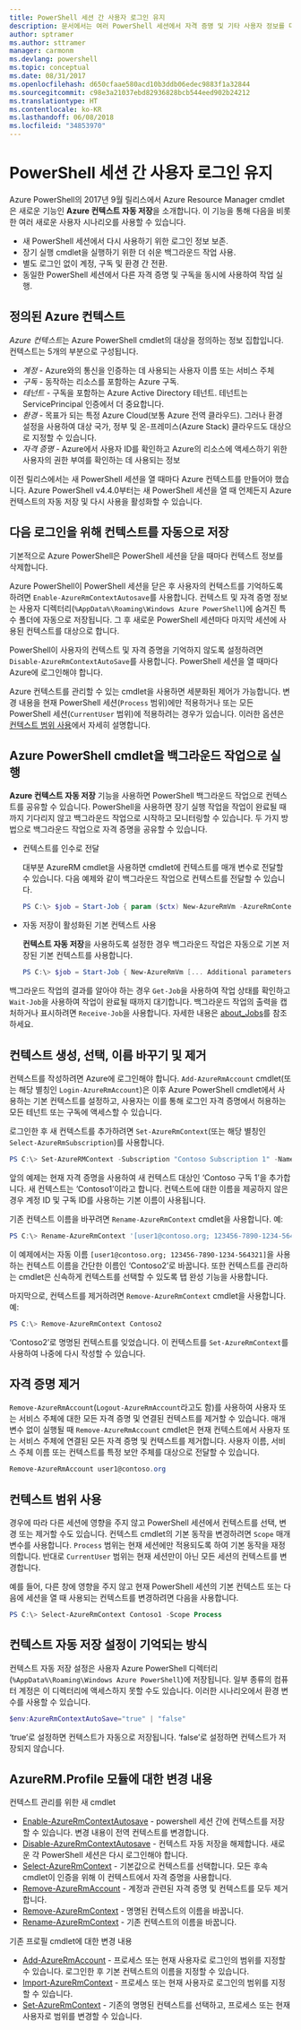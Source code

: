 ```yaml
---
title: PowerShell 세션 간 사용자 로그인 유지
description: 문서에서는 여러 PowerShell 세션에서 자격 증명 및 기타 사용자 정보를 다시 사용할 수 있도록 하는 Azure PowerShell의 새로운 기능에 설명합니다.
author: sptramer
ms.author: sttramer
manager: carmonm
ms.devlang: powershell
ms.topic: conceptual
ms.date: 08/31/2017
ms.openlocfilehash: d650cfaae580acd10b3ddb06edec9883f1a32844
ms.sourcegitcommit: c98e3a21037ebd82936828bcb544eed902b24212
ms.translationtype: HT
ms.contentlocale: ko-KR
ms.lasthandoff: 06/08/2018
ms.locfileid: "34853970"
---
```

# <a name="persisting-user-logins-across-powershell-sessions"></a>PowerShell 세션 간 사용자 로그인 유지

Azure PowerShell의 2017년 9월 릴리스에서 Azure Resource Manager cmdlet은 새로운 기능인 **Azure 컨텍스트 자동 저장**을 소개합니다. 이 기능을 통해 다음을 비롯한 여러 새로운 사용자 시나리오를 사용할 수 있습니다.

- 새 PowerShell 세션에서 다시 사용하기 위한 로그인 정보 보존.
- 장기 실행 cmdlet을 실행하기 위한 더 쉬운 백그라운드 작업 사용.
- 별도 로그인 없이 계정, 구독 및 환경 간 전환.
- 동일한 PowerShell 세션에서 다른 자격 증명 및 구독을 동시에 사용하여 작업 실행.

## <a name="azure-contexts-defined"></a>정의된 Azure 컨텍스트

*Azure 컨텍스트*는 Azure PowerShell cmdlet의 대상을 정의하는 정보 집합입니다. 컨텍스트는 5개의 부분으로 구성됩니다.

- *계정* - Azure와의 통신을 인증하는 데 사용되는 사용자 이름 또는 서비스 주체
- *구독* - 동작하는 리소스를 포함하는 Azure 구독.
- *테넌트* - 구독을 포함하는 Azure Active Directory 테넌트. 테넌트는 ServicePrincipal 인증에서 더 중요합니다.
- *환경* - 목표가 되는 특정 Azure Cloud(보통 Azure 전역 클라우드).
  그러나 환경 설정을 사용하여 대상 국가, 정부 및 온-프레미스(Azure Stack) 클라우드도 대상으로 지정할 수 있습니다.
- *자격 증명* - Azure에서 사용자 ID를 확인하고 Azure의 리소스에 액세스하기 위한 사용자의 권한 부여를 확인하는 데 사용되는 정보

이전 릴리스에서는 새 PowerShell 세션을 열 때마다 Azure 컨텍스트를 만들어야 했습니다. Azure PowerShell v4.4.0부터는 새 PowerShell 세션을 열 때 언제든지 Azure 컨텍스트의 자동 저장 및 다시 사용을 활성화할 수 있습니다.

## <a name="automatically-saving-the-context-for-the-next-login"></a>다음 로그인을 위해 컨텍스트를 자동으로 저장

기본적으로 Azure PowerShell은 PowerShell 세션을 닫을 때마다 컨텍스트 정보를 삭제합니다.

Azure PowerShell이 PowerShell 세션을 닫은 후 사용자의 컨텍스트를 기억하도록 하려면 `Enable-AzureRmContextAutosave`를 사용합니다. 컨텍스트 및 자격 증명 정보는 사용자 디렉터리(`%AppData%\Roaming\Windows Azure PowerShell`)에 숨겨진 특수 폴더에 자동으로 저장됩니다.
그 후 새로운 PowerShell 세션마다 마지막 세션에 사용된 컨텍스트를 대상으로 합니다.

PowerShell이 사용자의 컨텍스트 및 자격 증명을 기억하지 않도록 설정하려면 `Disable-AzureRmContextAutoSave`를 사용합니다. PowerShell 세션을 열 때마다 Azure에 로그인해야 합니다.

Azure 컨텍스트를 관리할 수 있는 cmdlet을 사용하면 세분화된 제어가 가능합니다. 변경 내용을 현재 PowerShell 세션(`Process` 범위)에만 적용하거나 또는 모든 PowerShell 세션(`CurrentUser` 범위)에 적용하려는 경우가 있습니다. 이러한 옵션은 [컨텍스트 범위 사용](#Using-Context-Scopes)에서 자세히 설명합니다.

## <a name="running-azure-powershell-cmdlets-as-background-jobs"></a>Azure PowerShell cmdlet을 백그라운드 작업으로 실행

**Azure 컨텍스트 자동 저장** 기능을 사용하면 PowerShell 백그라운드 작업으로 컨텍스트를 공유할 수 있습니다. PowerShell을 사용하면 장기 실행 작업을 작업이 완료될 때까지 기다리지 않고 백그라운드 작업으로 시작하고 모니터링할 수 있습니다. 두 가지 방법으로 백그라운드 작업으로 자격 증명을 공유할 수 있습니다.

- 컨텍스트를 인수로 전달

  대부분 AzureRM cmdlet을 사용하면 cmdlet에 컨텍스트를 매개 변수로 전달할 수 있습니다. 다음 예제와 같이 백그라운드 작업으로 컨텍스트를 전달할 수 있습니다.

  ```powershell
  PS C:\> $job = Start-Job { param ($ctx) New-AzureRmVm -AzureRmContext $ctx [... Additional parameters ...]} -ArgumentList (Get-AzureRmContext)
  ```

- 자동 저장이 활성화된 기본 컨텍스트 사용

  **컨텍스트 자동 저장**을 사용하도록 설정한 경우 백그라운드 작업은 자동으로 기본 저장된 기본 컨텍스트를 사용합니다.

  ```powershell
  PS C:\> $job = Start-Job { New-AzureRmVm [... Additional parameters ...]}
  ```

백그라운드 작업의 결과를 알아야 하는 경우 `Get-Job`을 사용하여 작업 상태를 확인하고 `Wait-Job`을 사용하여 작업이 완료될 때까지 대기합니다. 백그라운드 작업의 출력을 캡처하거나 표시하려면 `Receive-Job`을 사용합니다. 자세한 내용은 [about_Jobs](/powershell/module/microsoft.powershell.core/about/about_jobs)를 참조하세요.

## <a name="creating-selecting-renaming-and-removing-contexts"></a>컨텍스트 생성, 선택, 이름 바꾸기 및 제거

컨텍스트를 작성하려면 Azure에 로그인해야 합니다. `Add-AzureRmAccount` cmdlet(또는 해당 별칭인 `Login-AzureRmAccount`)은 이후 Azure PowerShell cmdlet에서 사용하는 기본 컨텍스트를 설정하고, 사용자는 이를 통해 로그인 자격 증명에서 허용하는 모든 테넌트 또는 구독에 액세스할 수 있습니다.

로그인한 후 새 컨텍스트를 추가하려면 `Set-AzureRmContext`(또는 해당 별칭인 `Select-AzureRmSubscription`)를 사용합니다.

```powershell
PS C:\> Set-AzureRMContext -Subscription "Contoso Subscription 1" -Name "Contoso1"
```

앞의 예제는 현재 자격 증명을 사용하여 새 컨텍스트 대상인 ‘Contoso 구독 1’을 추가합니다. 새 컨텍스트는 ‘Contoso1’이라고 합니다. 컨텍스트에 대한 이름을 제공하지 않은 경우 계정 ID 및 구독 ID를 사용하는 기본 이름이 사용됩니다.

기존 컨텍스트 이름을 바꾸려면 `Rename-AzureRmContext` cmdlet을 사용합니다. 예: 

```powershell
PS C:\> Rename-AzureRmContext '[user1@contoso.org; 123456-7890-1234-564321]` 'Contoso2'
```

이 예제에서는 자동 이름 `[user1@contoso.org; 123456-7890-1234-564321]`을 사용하는 컨텍스트 이름을 간단한 이름인 ‘Contoso2’로 바꿉니다. 또한 컨텍스트를 관리하는 cmdlet은 신속하게 컨텍스트를 선택할 수 있도록 탭 완성 기능을 사용합니다.

마지막으로, 컨텍스트를 제거하려면 `Remove-AzureRmContext` cmdlet을 사용합니다.  예: 

```powershell
PS C:\> Remove-AzureRmContext Contoso2
```

‘Contoso2’로 명명된 컨텍스트를 잊었습니다. 이 컨텍스트를 `Set-AzureRmContext`를 사용하여 나중에 다시 작성할 수 있습니다.

## <a name="removing-credentials"></a>자격 증명 제거

`Remove-AzureRmAccount`(`Logout-AzureRmAccount`라고도 함)를 사용하여 사용자 또는 서비스 주체에 대한 모든 자격 증명 및 연결된 컨텍스트를 제거할 수 있습니다. 매개 변수 없이 실행될 때 `Remove-AzureRmAccount` cmdlet은 현재 컨텍스트에서 사용자 또는 서비스 주체에 연결된 모든 자격 증명 및 컨텍스트를 제거합니다. 사용자 이름, 서비스 주체 이름 또는 컨텍스트를 특정 보안 주체를 대상으로 전달할 수 있습니다.

```powershell
Remove-AzureRmAccount user1@contoso.org
```

## <a name="using-context-scopes"></a>컨텍스트 범위 사용

경우에 따라 다른 세션에 영향을 주지 않고 PowerShell 세션에서 컨텍스트를 선택, 변경 또는 제거할 수도 있습니다. 컨텍스트 cmdlet의 기본 동작을 변경하려면 `Scope` 매개 변수를 사용합니다. `Process` 범위는 현재 세션에만 적용되도록 하여 기본 동작을 재정의합니다. 반대로 `CurrentUser` 범위는 현재 세션만이 아닌 모든 세션의 컨텍스트를 변경합니다.

예를 들어, 다른 창에 영향을 주지 않고 현재 PowerShell 세션의 기본 컨텍스트 또는 다음에 세션을 열 때 사용되는 컨텍스트를 변경하려면 다음을 사용합니다.

```powershell
PS C:\> Select-AzureRmContext Contoso1 -Scope Process
```

## <a name="how-the-context-autosave-setting-is-remembered"></a>컨텍스트 자동 저장 설정이 기억되는 방식

컨텍스트 자동 저장 설정은 사용자 Azure PowerShell 디렉터리(`%AppData%\Roaming\Windows Azure PowerShell`)에 저장됩니다. 일부 종류의 컴퓨터 계정은 이 디렉터리에 액세스하지 못할 수도 있습니다. 이러한 시나리오에서 환경 변수를 사용할 수 있습니다.

```powershell
$env:AzureRmContextAutoSave="true" | "false"
```

‘true’로 설정하면 컨텍스트가 자동으로 저장됩니다. ‘false’로 설정하면 컨텍스트가 저장되지 않습니다.

## <a name="changes-to-the-azurermprofile-module"></a>AzureRM.Profile 모듈에 대한 변경 내용

컨텍스트 관리를 위한 새 cmdlet

- [Enable-AzureRmContextAutosave][enable] - powershell 세션 간에 컨텍스트를 저장할 수 있습니다.
  변경 내용이 전역 컨텍스트를 변경합니다.
- [Disable-AzureRmContextAutosave][disable] - 컨텍스트 자동 저장을 해제합니다. 새로운 각 PowerShell 세션은 다시 로그인해야 합니다.
- [Select-AzureRmContext][select] - 기본값으로 컨텍스트를 선택합니다. 모든 후속 cmdlet이 인증을 위해 이 컨텍스트에서 자격 증명을 사용합니다.
- [Remove-AzureRmAccount][remove-cred] - 계정과 관련된 자격 증명 및 컨텍스트를 모두 제거합니다.
- [Remove-AzureRmContext][remove-context] - 명명된 컨텍스트의 이름을 바꿉니다.
- [Rename-AzureRmContext][rename] - 기존 컨텍스트의 이름을 바꿉니다.

기존 프로필 cmdlet에 대한 변경 내용

- [Add-AzureRmAccount][login] - 프로세스 또는 현재 사용자로 로그인의 범위를 지정할 수 있습니다.
  로그인한 후 기본 컨텍스트의 이름을 지정할 수 있습니다.
- [Import-AzureRmContext][import] - 프로세스 또는 현재 사용자로 로그인의 범위를 지정할 수 있습니다.
- [Set-AzureRmContext][set-context] - 기존의 명명된 컨텍스트를 선택하고, 프로세스 또는 현재 사용자로 범위를 변경할 수 있습니다.

<!-- Hyperlinks -->
[enable]: /powershell/module/azurerm.profile/Enable-AzureRmContextAutosave
[disable]: /powershell/module/azurerm.profile/Disable-AzureRmContextAutosave
[select]: /powershell/module/azurerm.profile/Select-AzureRmContext
[remove-cred]: /powershell/module/azurerm.profile/Remove-AzureRmAccount
[remove-context]: /powershell/module/azurerm.profile/Remove-AzureRmContext
[rename]: /powershell/module/azurerm.profile/Rename-AzureRmContext

<!-- Updated cmdlets -->
[login]: /powershell/module/azurerm.profile/Add-AzureRmAccount
[import]: /powershell/module/azurerm.profile/Import-AzureRmAccount
[set-context]: /powershell/module/azurerm.profile/Import-AzureRmContext
